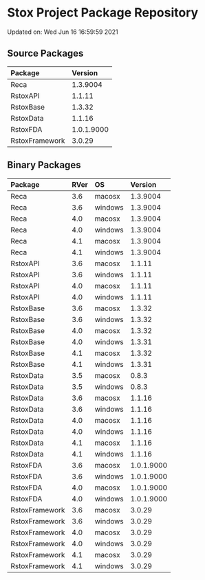 # Stox Project Package Repository


Updated on: Wed Jun 16 16:59:59 2021
## Source Packages

|Package        |Version    |
|:--------------|:----------|
|Reca           |1.3.9004   |
|RstoxAPI       |1.1.11     |
|RstoxBase      |1.3.32     |
|RstoxData      |1.1.16     |
|RstoxFDA       |1.0.1.9000 |
|RstoxFramework |3.0.29     |

## Binary Packages

|Package        |RVer |OS      |Version    |
|:--------------|:----|:-------|:----------|
|Reca           |3.6  |macosx  |1.3.9004   |
|Reca           |3.6  |windows |1.3.9004   |
|Reca           |4.0  |macosx  |1.3.9004   |
|Reca           |4.0  |windows |1.3.9004   |
|Reca           |4.1  |macosx  |1.3.9004   |
|Reca           |4.1  |windows |1.3.9004   |
|RstoxAPI       |3.6  |macosx  |1.1.11     |
|RstoxAPI       |3.6  |windows |1.1.11     |
|RstoxAPI       |4.0  |macosx  |1.1.11     |
|RstoxAPI       |4.0  |windows |1.1.11     |
|RstoxBase      |3.6  |macosx  |1.3.32     |
|RstoxBase      |3.6  |windows |1.3.32     |
|RstoxBase      |4.0  |macosx  |1.3.32     |
|RstoxBase      |4.0  |windows |1.3.31     |
|RstoxBase      |4.1  |macosx  |1.3.32     |
|RstoxBase      |4.1  |windows |1.3.31     |
|RstoxData      |3.5  |macosx  |0.8.3      |
|RstoxData      |3.5  |windows |0.8.3      |
|RstoxData      |3.6  |macosx  |1.1.16     |
|RstoxData      |3.6  |windows |1.1.16     |
|RstoxData      |4.0  |macosx  |1.1.16     |
|RstoxData      |4.0  |windows |1.1.16     |
|RstoxData      |4.1  |macosx  |1.1.16     |
|RstoxData      |4.1  |windows |1.1.16     |
|RstoxFDA       |3.6  |macosx  |1.0.1.9000 |
|RstoxFDA       |3.6  |windows |1.0.1.9000 |
|RstoxFDA       |4.0  |macosx  |1.0.1.9000 |
|RstoxFDA       |4.0  |windows |1.0.1.9000 |
|RstoxFramework |3.6  |macosx  |3.0.29     |
|RstoxFramework |3.6  |windows |3.0.29     |
|RstoxFramework |4.0  |macosx  |3.0.29     |
|RstoxFramework |4.0  |windows |3.0.29     |
|RstoxFramework |4.1  |macosx  |3.0.29     |
|RstoxFramework |4.1  |windows |3.0.29     |
